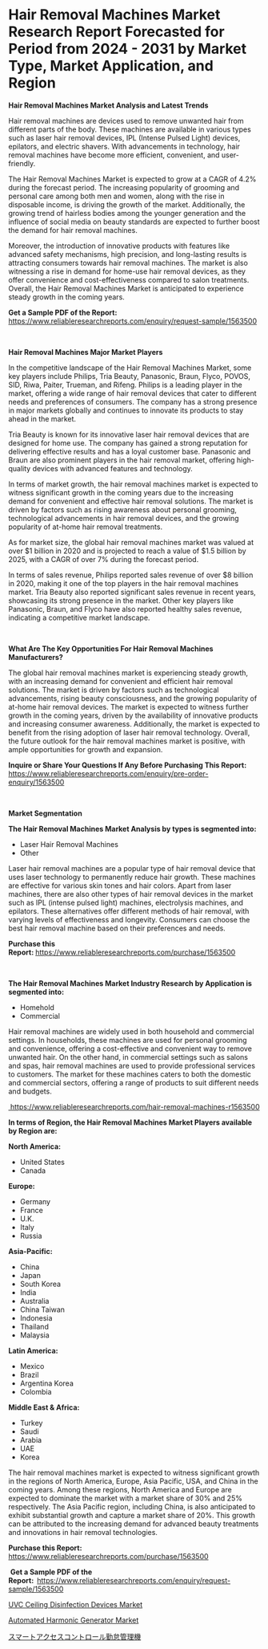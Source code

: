 <p><h1>Hair Removal Machines Market Research Report Forecasted for Period from 2024 -  2031 by Market Type, Market Application, and Region</h1></p><p><strong>Hair Removal Machines Market Analysis and Latest Trends</strong></p>
<p><p>Hair removal machines are devices used to remove unwanted hair from different parts of the body. These machines are available in various types such as laser hair removal devices, IPL (Intense Pulsed Light) devices, epilators, and electric shavers. With advancements in technology, hair removal machines have become more efficient, convenient, and user-friendly.</p><p>The Hair Removal Machines Market is expected to grow at a CAGR of 4.2% during the forecast period. The increasing popularity of grooming and personal care among both men and women, along with the rise in disposable income, is driving the growth of the market. Additionally, the growing trend of hairless bodies among the younger generation and the influence of social media on beauty standards are expected to further boost the demand for hair removal machines.</p><p>Moreover, the introduction of innovative products with features like advanced safety mechanisms, high precision, and long-lasting results is attracting consumers towards hair removal machines. The market is also witnessing a rise in demand for home-use hair removal devices, as they offer convenience and cost-effectiveness compared to salon treatments. Overall, the Hair Removal Machines Market is anticipated to experience steady growth in the coming years.</p></p>
<p><strong>Get a Sample PDF of the Report:&nbsp;</strong> <a href="https://www.reliableresearchreports.com/enquiry/request-sample/1563500">https://www.reliableresearchreports.com/enquiry/request-sample/1563500</a></p>
<p>&nbsp;</p>
<p><strong>Hair Removal Machines Major Market Players</strong></p>
<p><p>In the competitive landscape of the Hair Removal Machines Market, some key players include Philips, Tria Beauty, Panasonic, Braun, Flyco, POVOS, SID, Riwa, Paiter, Trueman, and Rifeng. Philips is a leading player in the market, offering a wide range of hair removal devices that cater to different needs and preferences of consumers. The company has a strong presence in major markets globally and continues to innovate its products to stay ahead in the market.</p><p>Tria Beauty is known for its innovative laser hair removal devices that are designed for home use. The company has gained a strong reputation for delivering effective results and has a loyal customer base. Panasonic and Braun are also prominent players in the hair removal market, offering high-quality devices with advanced features and technology.</p><p>In terms of market growth, the hair removal machines market is expected to witness significant growth in the coming years due to the increasing demand for convenient and effective hair removal solutions. The market is driven by factors such as rising awareness about personal grooming, technological advancements in hair removal devices, and the growing popularity of at-home hair removal treatments.</p><p>As for market size, the global hair removal machines market was valued at over $1 billion in 2020 and is projected to reach a value of $1.5 billion by 2025, with a CAGR of over 7% during the forecast period.</p><p>In terms of sales revenue, Philips reported sales revenue of over $8 billion in 2020, making it one of the top players in the hair removal machines market. Tria Beauty also reported significant sales revenue in recent years, showcasing its strong presence in the market. Other key players like Panasonic, Braun, and Flyco have also reported healthy sales revenue, indicating a competitive market landscape.</p></p>
<p>&nbsp;</p>
<p><strong>What Are The Key Opportunities For Hair Removal Machines Manufacturers?</strong></p>
<p><p>The global hair removal machines market is experiencing steady growth, with an increasing demand for convenient and efficient hair removal solutions. The market is driven by factors such as technological advancements, rising beauty consciousness, and the growing popularity of at-home hair removal devices. The market is expected to witness further growth in the coming years, driven by the availability of innovative products and increasing consumer awareness. Additionally, the market is expected to benefit from the rising adoption of laser hair removal technology. Overall, the future outlook for the hair removal machines market is positive, with ample opportunities for growth and expansion.</p></p>
<p><strong>Inquire or Share Your Questions If Any Before Purchasing This Report:</strong> <a href="https://www.reliableresearchreports.com/enquiry/pre-order-enquiry/1563500">https://www.reliableresearchreports.com/enquiry/pre-order-enquiry/1563500</a></p>
<p>&nbsp;</p>
<p><strong>Market Segmentation</strong></p>
<p><strong>The Hair Removal Machines Market Analysis by types is segmented into:</strong></p>
<p><ul><li>Laser Hair Removal Machines</li><li>Other</li></ul></p>
<p><p>Laser hair removal machines are a popular type of hair removal device that uses laser technology to permanently reduce hair growth. These machines are effective for various skin tones and hair colors. Apart from laser machines, there are also other types of hair removal devices in the market such as IPL (intense pulsed light) machines, electrolysis machines, and epilators. These alternatives offer different methods of hair removal, with varying levels of effectiveness and longevity. Consumers can choose the best hair removal machine based on their preferences and needs.</p></p>
<p><strong>Purchase this Report:&nbsp;</strong><a href="https://www.reliableresearchreports.com/purchase/1563500">https://www.reliableresearchreports.com/purchase/1563500</a></p>
<p>&nbsp;</p>
<p><strong>The Hair Removal Machines Market Industry Research by Application is segmented into:</strong></p>
<p><ul><li>Homehold</li><li>Commercial</li></ul></p>
<p><p>Hair removal machines are widely used in both household and commercial settings. In households, these machines are used for personal grooming and convenience, offering a cost-effective and convenient way to remove unwanted hair. On the other hand, in commercial settings such as salons and spas, hair removal machines are used to provide professional services to customers. The market for these machines caters to both the domestic and commercial sectors, offering a range of products to suit different needs and budgets.</p></p>
<p><a href="https://www.reliableresearchreports.com/hair-removal-machines-r1563500">&nbsp;https://www.reliableresearchreports.com/hair-removal-machines-r1563500</a></p>
<p><strong>In terms of Region, the Hair Removal Machines Market Players available by Region are:</strong></p>
<p>
    <p> <strong> North America: </strong>
        <ul>
            <li>United States</li>
            <li>Canada</li>
        </ul>
        </p> 
    <p> <strong> Europe: </strong>
        <ul>
            <li>Germany</li>
            <li>France</li>
            <li>U.K.</li>
            <li>Italy</li>
            <li>Russia</li>
        </ul>
        </p> 
    <p> <strong> Asia-Pacific: </strong>
        <ul>
            <li>China</li>
            <li>Japan</li>
            <li>South Korea</li>
            <li>India</li>
            <li>Australia</li>
            <li>China Taiwan</li>
            <li>Indonesia</li>
            <li>Thailand</li>
            <li>Malaysia</li>
        </ul>
        </p> 
    <p> <strong> Latin America: </strong>
        <ul>
            <li>Mexico</li>
            <li>Brazil</li>
            <li>Argentina Korea</li>
            <li>Colombia</li>
        </ul>
        </p> 
    <p> <strong> Middle East & Africa: </strong>
        <ul>
            <li>Turkey</li>
            <li>Saudi</li>
            <li>Arabia</li>
            <li>UAE</li>
            <li>Korea</li>
        </ul>
    </p>
    </p>
<p><p>The hair removal machines market is expected to witness significant growth in the regions of North America, Europe, Asia Pacific, USA, and China in the coming years. Among these regions, North America and Europe are expected to dominate the market with a market share of 30% and 25% respectively. The Asia Pacific region, including China, is also anticipated to exhibit substantial growth and capture a market share of 20%. This growth can be attributed to the increasing demand for advanced beauty treatments and innovations in hair removal technologies.</p></p>
<p><strong>Purchase this Report: </strong><a href="https://www.reliableresearchreports.com/purchase/1563500">https://www.reliableresearchreports.com/purchase/1563500</a></p>
<p>&nbsp;<strong>Get a Sample PDF of the Report:&nbsp;&nbsp;</strong><a href="https://www.reliableresearchreports.com/enquiry/request-sample/1563500">https://www.reliableresearchreports.com/enquiry/request-sample/1563500</a></p>
<p><strong></strong></p>
<p><p><a href="https://view.publitas.com/reportprime-1/global-uvc-ceiling-disinfection-devices-market-size-is-expected-to-reach-at-a-cagr-of-6-3-and-this-report-covers-market-growth-trend-opportunity-and-forecast-2024-2031/">UVC Ceiling Disinfection Devices Market</a></p><p><a href="https://view.publitas.com/reportprime-1/global-automated-harmonic-generator-market-is-projected-to-grow-at-a-cagr-of-12-6-forcasted-for-period-from-2024-to-2031/">Automated Harmonic Generator Market</a></p><p><a href="https://github.com/ihabdkwlxs948/Market-Research-Report-List-2/blob/main/6979457159945.md">スマートアクセスコントロール勤怠管理機</a></p></p>
